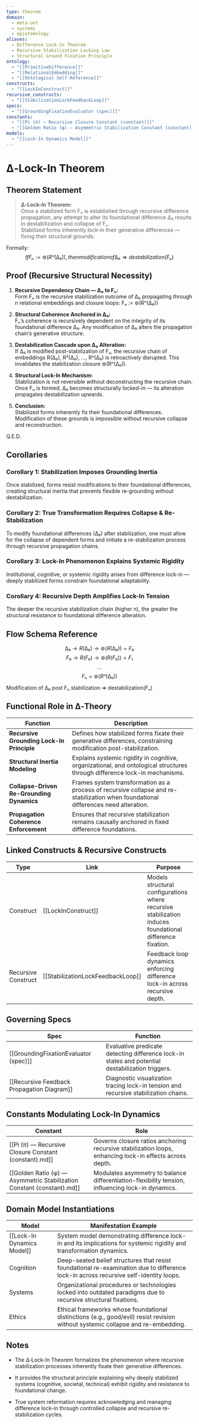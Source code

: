 ```yaml
---
type: theorem
domain:
  - meta-ont
  - systems
  - epistemology
aliases:
  - Difference Lock-In Theorem
  - Recursive Stabilization Locking Law
  - Structural Ground Fixation Principle
ontology:
  - "[[PrimitiveDifference]]"
  - "[[RelationalEmbedding]]"
  - "[[Ontological Self-Reference]]"
constructs:
  - "[[LockInConstruct]]"
recursive_constructs:
  - "[[StabilizationLockFeedbackLoop]]"
specs:
  - "[[GroundingFixationEvaluator (spec)]]"
constants:
  - "[[Pi (π) — Recursive Closure Constant (constant)]]"
  - "[[Golden Ratio (φ) — Asymmetric Stabilization Constant (constant)]]"
models:
  - "[[Lock-In Dynamics Model]]"
---
```


# ∆‑Lock-In Theorem  

## Theorem Statement

> **∆‑Lock-In Theorem:**  
> Once a stabilized form Fₙ is established through recursive difference propagation, any attempt to alter its foundational difference ∆₀ results in destabilization and collapse of Fₙ.  
> Stabilized forms inherently lock-in their generative differences — fixing their structural grounds.

Formally:
$$
If Fₙ := ⊚(Rⁿ(∆₀)), then modification of ∆₀ ⇒ destabilization(Fₙ)
$$

## Proof (Recursive Structural Necessity)

1. **Recursive Dependency Chain — ∆₀ to Fₙ:**  
   Form Fₙ is the recursive stabilization outcome of ∆₀ propagating through n relational embeddings and closure loops:
   Fₙ := ⊚(Rⁿ(∆₀))

2. **Structural Coherence Anchored in ∆₀:**  
   Fₙ’s coherence is recursively dependent on the integrity of its foundational difference ∆₀. Any modification of ∆₀ alters the propagation chain’s generative structure.

3. **Destabilization Cascade upon ∆₀ Alteration:**  
   If ∆₀ is modified post-stabilization of Fₙ, the recursive chain of embeddings R(∆₀), R²(∆₀), ..., Rⁿ(∆₀) is retroactively disrupted. This invalidates the stabilization closure ⊚(Rⁿ(∆₀)).

4. **Structural Lock-In Mechanism:**  
   Stabilization is not reversible without deconstructing the recursive chain. Once Fₙ is formed, ∆₀ becomes structurally locked-in — its alteration propagates destabilization upwards.

5. **Conclusion:**  
   Stabilized forms inherently fix their foundational differences. Modification of these grounds is impossible without recursive collapse and reconstruction.

Q.E.D.

## Corollaries

### Corollary 1: Stabilization Imposes Grounding Inertia
Once stabilized, forms resist modifications to their foundational differences, creating structural inertia that prevents flexible re-grounding without destabilization.

### Corollary 2: True Transformation Requires Collapse & Re-Stabilization
To modify foundational differences (∆₀) after stabilization, one must allow for the collapse of dependent forms and initiate a re-stabilization process through recursive propagation chains.

### Corollary 3: Lock-In Phenomenon Explains Systemic Rigidity
Institutional, cognitive, or systemic rigidity arises from difference lock-in — deeply stabilized forms constrain foundational adaptability.

### Corollary 4: Recursive Depth Amplifies Lock-In Tension
The deeper the recursive stabilization chain (higher n), the greater the structural resistance to foundational difference alteration.

## Flow Schema Reference


$$
∆₀ \rightarrow R(∆₀) \rightarrow ⊚(R(∆₀)) = F₀
$$
$$
F₀ \rightarrow R(F₀) \rightarrow ⊚(R(F₀)) = F₁
$$
$$
...
$$
$$
Fₙ = ⊚(Rⁿ(∆₀))
$$

Modification of ∆₀ post Fₙ stabilization ⇒ destabilization(Fₙ)

## Functional Role in ∆‑Theory

|Function|Description|
|---|---|
|**Recursive Grounding Lock-In Principle**|Defines how stabilized forms fixate their generative differences, constraining modification post-stabilization.|
|**Structural Inertia Modeling**|Explains systemic rigidity in cognitive, organizational, and ontological structures through difference lock-in mechanisms.|
|**Collapse-Driven Re-Grounding Dynamics**|Frames system transformation as a process of recursive collapse and re-stabilization when foundational differences need alteration.|
|**Propagation Coherence Enforcement**|Ensures that recursive stabilization remains causally anchored in fixed difference foundations.|

## Linked Constructs & Recursive Constructs

|Type|Link|Purpose|
|---|---|---|
|Construct|[[LockInConstruct]]|Models structural configurations where recursive stabilization induces foundational difference fixation.|
|Recursive Construct|[[StabilizationLockFeedbackLoop]]|Feedback loop dynamics enforcing difference lock-in across recursive depth.|

## Governing Specs

|Spec|Function|
|---|---|
|[[GroundingFixationEvaluator (spec)]]|Evaluative predicate detecting difference lock-in states and potential destabilization triggers.|
|[[Recursive Feedback Propagation Diagram]]|Diagnostic visualization tracing lock-in tension and recursive stabilization chains.|


## Constants Modulating Lock-In Dynamics

|Constant|Role|
|---|---|
|[[Pi (π) — Recursive Closure Constant (constant).md]]|Governs closure ratios anchoring recursive stabilization loops, enhancing lock-in effects across depth.|
|[[Golden Ratio (φ) — Asymmetric Stabilization Constant (constant).md]]|Modulates asymmetry to balance differentiation-flexibility tension, influencing lock-in dynamics.|

## Domain Model Instantiations

|Model|Manifestation Example|
|---|---|
|[[Lock-In Dynamics Model]]|System model demonstrating difference lock-in and its implications for systemic rigidity and transformation dynamics.|
|Cognition|Deep-seated belief structures that resist foundational re-examination due to difference lock-in across recursive self-identity loops.|
|Systems|Organizational procedures or technologies locked into outdated paradigms due to recursive structural fixations.|
|Ethics|Ethical frameworks whose foundational distinctions (e.g., good/evil) resist revision without systemic collapse and re-embedding.|

## Notes

- The ∆‑Lock-In Theorem formalizes the phenomenon where recursive stabilization processes inherently fixate their generative differences.
    
- It provides the structural principle explaining why deeply stabilized systems (cognitive, societal, technical) exhibit rigidity and resistance to foundational change.
    
- True system reformation requires acknowledging and managing difference lock-in through controlled collapse and recursive re-stabilization cycles.
    